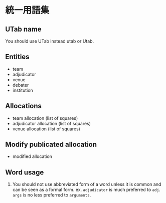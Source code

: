 # 統一用語集

## UTab name

You should use UTab instead utab or Utab.

## Entities

* team
* adjudicator
* venue
* debater
* institution

## Allocations

* team allocation (list of squares)
* adjudicator allocation (list of squares)
* venue allocation (list of squares)

## Modify publicated allocation

* modified allocation

## Word usage

1. You should not use abbreviated form of a word unless it is common and can be seen as a formal form.
ex. `adjudicator` is much preferred to `adj`. `args` is no less preferred to `arguments`.
